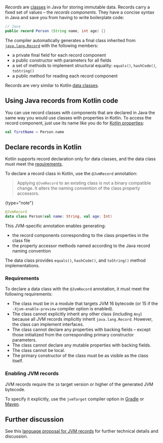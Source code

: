 [//]: # (title: Using Java records in Kotlin)

_Records_ are [classes](https://openjdk.java.net/jeps/395) in Java for storing immutable data. Records carry a fixed set of values – the _records components_.
They have a concise syntax in Java and save you from having to write boilerplate code:

```java
// Java
public record Person (String name, int age) {}
```

The compiler automatically generates a final class inherited from [`java.lang.Record`](https://download.java.net/java/early_access/jdk16/docs/api/java.base/java/lang/Record.html) with the following members:
* a private final field for each record component
* a public constructor with parameters for all fields
* a set of methods to implement structural equality: `equals()`, `hashCode()`, `toString()`
* a public method for reading each record component

Records are very similar to Kotlin [data classes](data-classes.md).

## Using Java records from Kotlin code

You can use record classes with components that are declared in Java the same way you would use classes with properties in Kotlin.
To access the record component, just use its name like you do for [Kotlin properties](properties.md):

```kotlin
val firstName = Person.name
```

## Declare records in Kotlin

Kotlin supports record declaration only for data classes, and the data class must meet the [requirements](#requirements).

To declare a record class in Kotlin, use the `@JvmRecord` annotation:

> Applying `@JvmRecord` to an existing class is not a binary compatible change. It alters the naming convention of the class property accessors.
>
{type="note"}

```kotlin
@JvmRecord
data class Person(val name: String, val age: Int)
```

This JVM-specific annotation enables generating:

* the record components corresponding to the class properties in the class file
* the property accessor methods named according to the Java record naming convention

The data class provides `equals()`, `hashCode()`, and `toString()` method implementations.

### Requirements

To declare a data class with the `@JvmRecord` annotation, it must meet the following requirements:

* The class must be in a module that targets JVM 16 bytecode (or 15 if the `-Xjvm-enable-preview` compiler option is enabled).
* The class cannot explicitly inherit any other class (including `Any`) because all JVM records implicitly inherit `java.lang.Record`. However, the class can implement interfaces.
* The class cannot declare any properties with backing fields – except those initialized from the corresponding primary constructor parameters.
* The class cannot declare any mutable properties with backing fields.
* The class cannot be local.
* The primary constructor of the class must be as visible as the class itself.

### Enabling JVM records

JVM records require the `16` target version or higher of the generated JVM bytecode.

To specify it explicitly, use the `jvmTarget` compiler option in [Gradle](gradle.md#attributes-specific-for-jvm) or [Maven](maven.md#attributes-specific-for-jvm).

## Further discussion

See this [language proposal for JVM records](https://github.com/Kotlin/KEEP/blob/master/proposals/jvm-records.md) for further technical details and discussion.